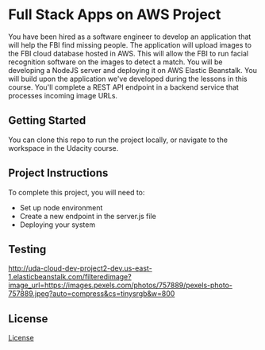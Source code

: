 # Full Stack Apps on AWS Project

You have been hired as a software engineer to develop an application that will help the FBI find missing people.  The application will upload images to the FBI cloud database hosted in AWS. This will allow the FBI to run facial recognition software on the images to detect a match. You will be developing a NodeJS server and deploying it on AWS Elastic Beanstalk. 
You will build upon the application we've developed during the lessons in this course. You'll complete a REST API endpoint in a backend service that processes incoming image URLs.

## Getting Started

You can clone this repo to run the project locally, or navigate to the workspace in the Udacity course.

## Project Instructions

To complete this project, you will need to:

* Set up node environment
* Create a new endpoint in the server.js file
* Deploying your system

## Testing
http://uda-cloud-dev-project2-dev.us-east-1.elasticbeanstalk.com/filteredimage?image_url=https://images.pexels.com/photos/757889/pexels-photo-757889.jpeg?auto=compress&cs=tinysrgb&w=800

## License

[License](LICENSE.txt)